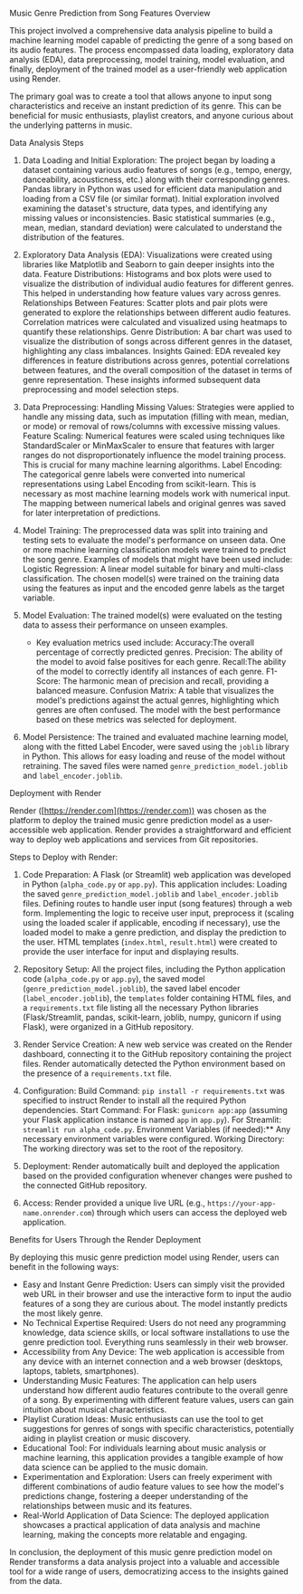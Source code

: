 Music Genre Prediction from Song Features
Overview

This project involved a comprehensive data analysis pipeline to build a machine learning model capable of predicting the genre of a song based on its audio features. The process encompassed data loading, exploratory data analysis (EDA), data preprocessing, model training, model evaluation, and finally, deployment of the trained model as a user-friendly web application using Render.

The primary goal was to create a tool that allows anyone to input song characteristics and receive an instant prediction of its genre. This can be beneficial for music enthusiasts, playlist creators, and anyone curious about the underlying patterns in music.

Data Analysis Steps

1.  Data Loading and Initial Exploration:
     The project began by loading a dataset containing various audio features of songs (e.g., tempo, energy, danceability, acousticness, etc.) along with their corresponding genres.
     Pandas library in Python was used for efficient data manipulation and loading from a CSV file (or similar format).
      Initial exploration involved examining the dataset's structure, data types, and identifying any missing values or inconsistencies.
      Basic statistical summaries (e.g., mean, median, standard deviation) were calculated to understand the distribution of the features.

2.  Exploratory Data Analysis (EDA):
    Visualizations were created using libraries like Matplotlib and Seaborn to gain deeper insights into the data.
      Feature Distributions: Histograms and box plots were used to visualize the distribution of individual audio features for different genres. This helped in understanding how feature values vary across genres.
      Relationships Between Features: Scatter plots and pair plots were generated to explore the relationships between different audio features. Correlation matrices were calculated and visualized using heatmaps to quantify these relationships.
      Genre Distribution: A bar chart was used to visualize the distribution of songs across different genres in the dataset, highlighting any class imbalances.
      Insights Gained: EDA revealed key differences in feature distributions across genres, potential correlations between features, and the overall composition of the dataset in terms of genre representation. These insights informed subsequent data preprocessing and model selection steps.

3.  Data Preprocessing:
   Handling Missing Values: Strategies were applied to handle any missing data, such as imputation (filling with mean, median, or mode) or removal of rows/columns with excessive missing values.
   Feature Scaling: Numerical features were scaled using techniques like StandardScaler or MinMaxScaler to ensure that features with larger ranges do not disproportionately influence the model training process. This is crucial for many machine learning algorithms.
   Label Encoding: The categorical genre labels were converted into numerical representations using Label Encoding from scikit-learn. This is necessary as most machine learning models work with numerical input. The mapping between numerical labels and original genres was saved for later interpretation of predictions.

4.  Model Training:
    The preprocessed data was split into training and testing sets to evaluate the model's performance on unseen data.
      One or more machine learning classification models were trained to predict the song genre. Examples of models that might have been used include:
      Logistic Regression: A linear model suitable for binary and multi-class classification.
      The chosen model(s) were trained on the training data using the features as input and the encoded genre labels as the target variable.

5.  Model Evaluation:
    The trained model(s) were evaluated on the testing data to assess their performance on unseen examples.
    * Key evaluation metrics used include:
      Accuracy:The overall percentage of correctly predicted genres.
      Precision: The ability of the model to avoid false positives for each genre.
      Recall:The ability of the model to correctly identify all instances of each genre.
      F1-Score: The harmonic mean of precision and recall, providing a balanced measure.
      Confusion Matrix: A table that visualizes the model's predictions against the actual genres, highlighting which genres are often confused.
     The model with the best performance based on these metrics was selected for deployment.

6.  Model Persistence:
     The trained and evaluated machine learning model, along with the fitted Label Encoder, were saved using the `joblib` library in Python. This allows for easy loading and reuse of the model without retraining. The saved files were named `genre_prediction_model.joblib` and `label_encoder.joblib`.

 Deployment with Render

Render ([https://render.com](https://render.com)) was chosen as the platform to deploy the trained music genre prediction model as a user-accessible web application. Render provides a straightforward and efficient way to deploy web applications and services from Git repositories.

Steps to Deploy with Render:

1.  Code Preparation: A Flask (or Streamlit) web application was developed in Python (`alpha_code.py` or `app.py`). This application includes:
     Loading the saved `genre_prediction_model.joblib` and `label_encoder.joblib` files.
     Defining routes to handle user input (song features) through a web form.
     Implementing the logic to receive user input, preprocess it (scaling using the loaded scaler if applicable, encoding if necessary), use the loaded model to make a genre prediction, and display the prediction to the user.
      HTML templates (`index.html`, `result.html`) were created to provide the user interface for input and displaying results.

2.  Repository Setup: All the project files, including the Python application code (`alpha_code.py` or `app.py`), the saved model (`genre_prediction_model.joblib`), the saved label encoder (`label_encoder.joblib`), the `templates` folder containing HTML files, and a `requirements.txt` file listing all the necessary Python libraries (Flask/Streamlit, pandas, scikit-learn, joblib, numpy, gunicorn if using Flask), were organized in a GitHub repository.

3.  Render Service Creation:
     A new web service was created on the Render dashboard, connecting it to the GitHub repository containing the project files.
   Render automatically detected the Python environment based on the presence of a `requirements.txt` file.

4.  Configuration:
   Build Command: `pip install -r requirements.txt` was specified to instruct Render to install all the required Python dependencies.
    Start Command:
         For Flask: `gunicorn app:app` (assuming your Flask application instance is named `app` in `app.py`).
        For Streamlit: `streamlit run alpha_code.py`.
    Environment Variables (if needed):** Any necessary environment variables were configured.
     Working Directory: The working directory was set to the root of the repository.

5.  Deployment: Render automatically built and deployed the application based on the provided configuration whenever changes were pushed to the connected GitHub repository.

6.   Access: Render provided a unique live URL (e.g., `https://your-app-name.onrender.com`) through which users can access the deployed web application.

Benefits for Users Through the Render Deployment

By deploying this music genre prediction model using Render, users can benefit in the following ways:

* Easy and Instant Genre Prediction: Users can simply visit the provided web URL in their browser and use the interactive form to input the audio features of a song they are curious about. The model instantly predicts the most likely genre.
* No Technical Expertise Required: Users do not need any programming knowledge, data science skills, or local software installations to use the genre prediction tool. Everything runs seamlessly in their web browser.
* Accessibility from Any Device: The web application is accessible from any device with an internet connection and a web browser (desktops, laptops, tablets, smartphones).
* Understanding Music Features: The application can help users understand how different audio features contribute to the overall genre of a song. By experimenting with different feature values, users can gain intuition about musical characteristics.
* Playlist Curation Ideas: Music enthusiasts can use the tool to get suggestions for genres of songs with specific characteristics, potentially aiding in playlist creation or music discovery.
* Educational Tool: For individuals learning about music analysis or machine learning, this application provides a tangible example of how data science can be applied to the music domain.
* Experimentation and Exploration: Users can freely experiment with different combinations of audio feature values to see how the model's predictions change, fostering a deeper understanding of the relationships between music and its features.
* Real-World Application of Data Science: The deployed application showcases a practical application of data analysis and machine learning, making the concepts more relatable and engaging.

In conclusion, the deployment of this music genre prediction model on Render transforms a data analysis project into a valuable and accessible tool for a wide range of users, democratizing access to the insights gained from the data.
